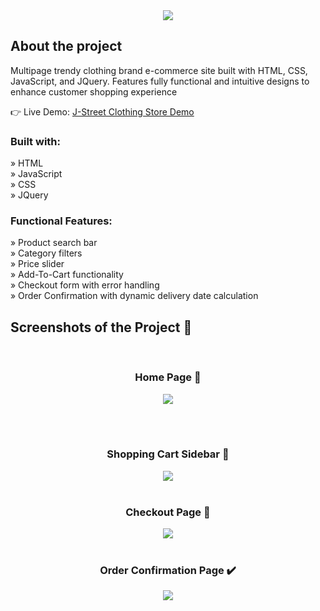 <div align='center'><img src='![logo-no-background](https://github.com/BoWen0225/E-Commerce-Website/assets/115364906/0f8191f7-ec8f-45a1-89c3-2543e3fa8eb0)
'/></div>

<h2>About the project</h2>

<p>Multipage trendy clothing brand e-commerce site built with HTML, CSS, JavaScript, and JQuery. Features fully functional and intuitive designs to enhance customer shopping experience</p>

👉 Live Demo: <a href=''>J-Street Clothing Store Demo</a>

<h3>Built with:</h3>

» HTML <br>
» JavaScript <br>
» CSS <br>
» JQuery

<h3>Functional Features:</h3>

» Product search bar <br>
» Category filters <br>
» Price slider <br>
» Add-To-Cart functionality <br>
» Checkout form with error handling <br>
» Order Confirmation with dynamic delivery date calculation


<h2>Screenshots of the Project 📸</h2>
<br>
<h3 align='center'>Home Page 🏡</h3>

<div align='center'>
<img src='<img width="949" alt="WebsiteImage1" src="https://github.com/BoWen0225/E-Commerce-Website/assets/115364906/c488854f-b026-4bd9-874b-aa379ec6eaac">
'/>
</div>

<br><br>
<h3 align='center'>Shopping Cart Sidebar 🛒</h3>

<div align='center'>
<img src='<img width="207" alt="WebsiteImage2" src="https://github.com/BoWen0225/E-Commerce-Website/assets/115364906/be7f4b9a-bc9f-4144-ba03-b21b34ec151c">
'/>

<br>
<br>
<h3 align='center'>Checkout Page 🎁</h3>

<div align='center'>
<img src='<img width="805" alt="WebsiteImage3" src="https://github.com/BoWen0225/E-Commerce-Website/assets/115364906/59f3b5cc-92bd-4b1c-bebf-3a94f781c6b4">
'/>

<br>
<br>
<h3 align='center'>Order Confirmation Page ✔️</h3>

<div align='center'>
<img src='<img width="306" alt="WebsiteImage4" src="https://github.com/BoWen0225/E-Commerce-Website/assets/115364906/44f4f5b4-5b73-4d9f-8813-d6f3aa00ce98">
'/>
</div>

